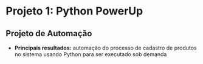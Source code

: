 # Projeto 1: Python PowerUp
## Projeto de Automação
* **Principais resultados:** automação do processo de cadastro de produtos no sistema usando Python para ser executado sob demanda
